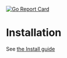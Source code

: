 [![Go Report Card](https://goreportcard.com/badge/github.com/wikisophia/api-arguments?style=flat-square)](https://goreportcard.com/report/github.com/wikisophia/api-arguments)

# Installation

See [the Install guide](./server/docs/installation.md)
